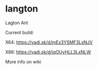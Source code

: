 # langton
Lagton Ant

Current build:

X64:
https://yadi.sk/d/mEz3YSMF3LxNJV

X86:
https://yadi.sk/d/iqOUyHLL3LxNLW

More info on wiki
